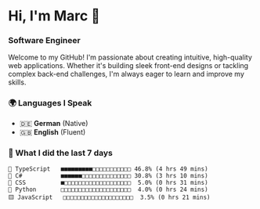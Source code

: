 # Hi, I'm Marc 👋 
### Software Engineer

Welcome to my GitHub! I'm passionate about creating intuitive, high-quality web applications. Whether it's building sleek front-end designs or tackling complex back-end challenges, I'm always eager to learn and improve my skills.  

### 🌍 Languages I Speak  
- 🇩🇪 **German** (Native)  
- 🇬🇧 **English** (Fluent)

### 🤯 What I did the last 7 days

```
🔷 TypeScript   ■■■■■■■■■□□□□□□□□□□□ 46.8% (4 hrs 49 mins)
🔷 C#           ■■■■■■□□□□□□□□□□□□□□ 30.8% (3 hrs 10 mins)
🎨 CSS          ■□□□□□□□□□□□□□□□□□□□  5.0% (0 hrs 31 mins)
🐍 Python       □□□□□□□□□□□□□□□□□□□□  4.0% (0 hrs 24 mins)
🟨 JavaScript   □□□□□□□□□□□□□□□□□□□□  3.5% (0 hrs 21 mins)
```